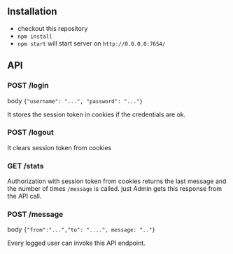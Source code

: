 Installation
-----------------
- checkout this repository
- `npm install`
- `npm start` will start server on `http://0.0.0.0:7654/`

API
-----------------

 ### POST /login
 body `{"username": "...", "password": "..."}`

 It stores the session token in cookies if the credentials are ok.

 ### POST /logout

 It clears session token from cookies

### GET /stats

 Authorization with session token from cookies
 returns the last message and the number of times `/message` is called.
 just Admin gets this response from the API call.

### POST /message
body `{"from":"...","to": "....", message: ".."}`

 Every logged user can invoke this API endpoint.
